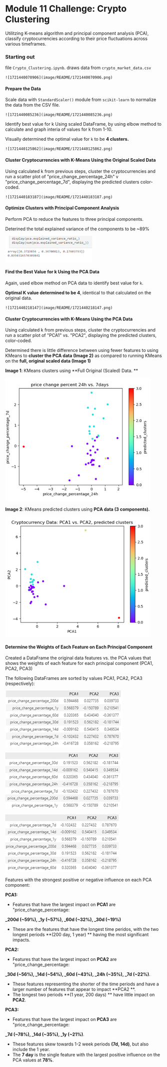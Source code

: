 # Module 11 Challenge: Crypto Clustering

Utilitzing K-means algorithm and principal component analysis (PCA), classify cryptocurrencies according to their price fluctuations across various timeframes.

### Starting out

file `Crypto_Clustering.ipynb`. draws data from `crypto_market_data.csv`

    ![1721440070906](image/README/1721440070906.png)

#### Prepare the Data

Scale data with `StandardScaler()` module from `scikit-learn` to normalize the data from the CSV file.

    ![1721440085236](image/README/1721440085236.png)

Identify best value for k Using scaled DataFrame, by using elbow method to calculate and graph interia of values for k from 1-10.

Visually determined the optimal value for `k` to be **4 clusters.**

    ![1721440125862](image/README/1721440125862.png)

#### Cluster Cryptocurrencies with K-Means Using the Original Scaled Data

Using calculated k from previous steps, cluster the cryptocurrencies and run a scatter plot of "price_change_percentage_24h" v "price_change_percentage_7d", displaying the predicted clusters color-coded.

    ![1721440183187](image/README/1721440183187.png)

#### Optimize Clusters with Principal Component Analysis

Perform PCA to reduce the features to three principal components.

Deterined the total explained variance of the components to be ~89%

![1721440196746](image/README/1721440196746.png)

#### Find the Best Value for k Using the PCA Data

Again, used elbow method on PCA data to identify best value for `k`.

**Optimal K value determined to be 4**, identical to that calculated on the original data.

    ![1721440218147](image/README/1721440218147.png)

#### Cluster Cryptocurrencies with K-Means Using the PCA Data

Using calculated k from previous steps, cluster the cryptocurrencies and run a scatter plot of "PCA1" vs. "PCA2", displaying the predicted clusters, color-coded.

Determined there is little difference between using fewer features to using KMeans to **cluster the PCA data (Image 2)** as compared to running KMeans on the **full, original scaled data (Image 1)**

**Image 1**: KMeans clusters using **Full Original (Scaled) Data.	**

![1721439634067](image/README/1721439634067.png)

 **Image 2**: KMeans predicted clusters using **PCA data (3 components).**

![1721439564256](image/README/1721439564256.png)

#### Determine the Weights of Each Feature on Each Principal Component

Created a DataFrame the original data features vs. the PCA values that shows the weights of each feature for each principal component (PCA1, PCA2, PCA3)

The following DataFrames are sorted by values PCA1, PCA2, PCA3 (respectively):

![1721439129611](image/README/1721439129611.png)

![1721439140018](image/README/1721439140018.png)

![1721439148296](image/README/1721439148296.png)

Features with the strongest positive or negative influence on each PCA component:

**PCA1:**

* Features that have the largest impact on  **PCA1** are "price_change_percentage:

 **_200d (~59%), _1y (~57%), _60d (~32%), _30d (~19%)**

* These are the features that have the longest time peridos, with the two longest periods  **(200 day, 1 year) ** having the most significant impacts.

**PCA2:**

* Features that have the largest impact on  **PCA2** are "price_change_percentage:

 **_30d (~56%), _14d (~54%), _60d (~43%), _24h (~35%), _7d (~22%)**.

* These features representing the shorter of the time periods and have a larger number of features that appear to impact  **PCA2 **.
* The longest two periods **(1 year, 200 days) ** have little impact on  **PCA2**.

**PCA3:**

* Features that have the largest impact on  **PCA3** are "price_change_percentage:

 **_7d (~78%), _14d (~35%), _1y (~21%)**.

* These features skew towards 1-2 week periods  **(7d, 14d)**, but also include the 1 year.
* The  **7 day** is the single feature with the largest positive influence on the PCA values at  **78%**.
